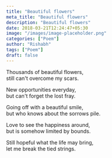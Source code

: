```yaml
---
title: "Beautiful flowers"
meta_title: "Beautiful flowers"
description: "Beautiful flowers"
date: 2018-03-21T12:24:47+05:30
image: "/images/image-placeholder.png"
categories: ["Poem"]
author: "Rishabh"
tags: ["Poem"]
draft: false
---
```



Thousands of beautiful flowers,<br>
still can't overcome my scars.

New opportunities everyday,<br>
but can't forget the lost fray.

Going off with a beautiful smile,<br>
but who knows about the sorrows pile.

Love to see the happiness around,<br>
but is somehow limited by bounds.

Still hopeful what the life may bring,<br>
let me break the tied strings.
